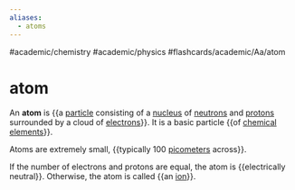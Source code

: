 ```yaml
---
aliases:
  - atoms
---
```


#academic/chemistry #academic/physics #flashcards/academic/Aa/atom

# atom

An __atom__ is {{a [particle](particle.md) consisting of a [nucleus](nucleus.md) of [neutrons](neutron.md) and [protons](proton.md) surrounded by a cloud of [electrons](electron.md)}}. It is a basic particle {{of [chemical elements](chemical%20element.md)}}. <!--SR:!2023-05-06,23,250!2023-05-11,30,270-->

Atoms are extremely small, {{typically 100 [picometers](picometer.md) across}}. <!--SR:!2023-05-20,38,270-->

If the number of electrons and protons are equal, the atom is {{electrically neutral}}. Otherwise, the atom is called {{an [ion](ion.md)}}. <!--SR:!2023-06-05,53,310!2023-06-26,70,310-->
